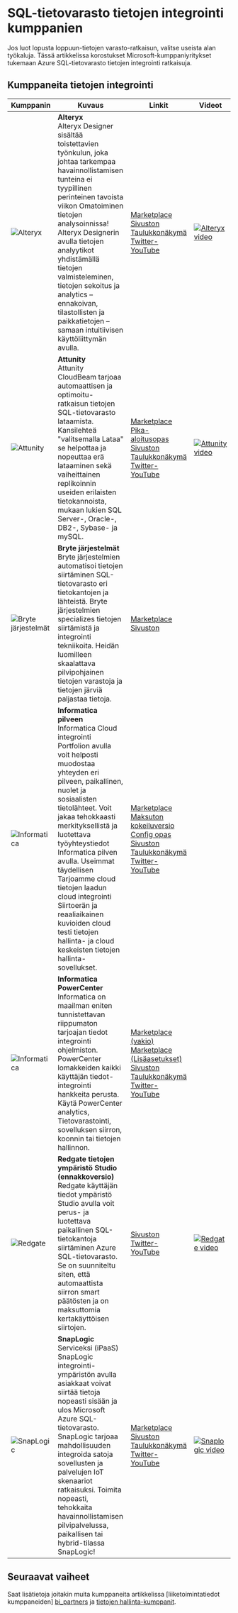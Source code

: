 <properties
   pageTitle="SQL-tietovarasto tietojen integrointi kumppanien | Microsoft Azure"
   description="Kolmannen osapuolen kumppaneiden kanssa tietojen integrointi ratkaisuja, jotka tukevat SQL Azure-tietovarasto luettelot."
   services="sql-data-warehouse"
   documentationCenter="NA"
   authors="jrowlandjones"
   manager="barbkess"
   editor=""/>

<tags
   ms.service="sql-data-warehouse"
   ms.devlang="NA"
   ms.topic="article"
   ms.tgt_pltfrm="NA"
   ms.workload="data-services"
   ms.date="08/17/2016"
   ms.author="jrj;barbkess;sonyama"/>

# <a name="sql-data-warehouse-data-integration-partners"></a>SQL-tietovarasto tietojen integrointi kumppanien

Jos luot lopusta loppuun-tietojen varasto-ratkaisun, valitse useista alan työkaluja. Tässä artikkelissa korostukset Microsoft-kumppaniyritykset tukemaan Azure SQL-tietovarasto tietojen integrointi ratkaisuja.

## <a name="our-data-integration-partners"></a>Kumppaneita tietojen integrointi

| Kumppanin | Kuvaus | Linkit | Videot |
| ------- | ----------- |------ | ------ |
| ![Alteryx][1] | **Alteryx**<br> Alteryx Designer sisältää toistettavien työnkulun, joka johtaa tarkempaa havainnollistamisen tunteina ei tyypillinen perinteinen tavoista viikon Omatoiminen tietojen analysoinnissa! Alteryx Designerin avulla tietojen analyytikot yhdistämällä tietojen valmisteleminen, tietojen sekoitus ja analytics – ennakoivan, tilastollisten ja paikkatietojen – samaan intuitiivisen käyttöliittymän avulla. | [Marketplace][alteryx_marketplace]<br>[Sivuston][alteryx_designer_website]<br>[Taulukkonäkymä][alteryx_designer_datasheet]<br>[Twitter-][alteryx_designer_twitter]<br>[YouTube][alteryx_designer_youtube] | [![Alteryx video](./media/sql-data-warehouse-partner-data-integration/alteryx_designer_video.jpg)](https://www.youtube.com/watch?v=CdqSDPyNDKc) |
| ![Attunity][2] | **Attunity**<br>Attunity CloudBeam tarjoaa automaattisen ja optimoitu-ratkaisun tietojen SQL-tietovarasto lataamista. Kansilehteä "valitsemalla Lataa" se helpottaa ja nopeuttaa erä lataaminen sekä vaiheittainen replikoinnin useiden erilaisten tietokannoista, mukaan lukien SQL Server-, Oracle-, DB2-, Sybase- ja mySQL. | [Marketplace][attunity_marketplace]<br>[Pika-aloitusopas][attunity_quickstart]<br>[Sivuston][attunity_cloudbeam_website]<br>[Taulukkonäkymä][attunity_cloudbeam_datasheet]<br>[Twitter-][attunity_cloudbeam_twitter]<br>[YouTube][attunity_cloudbeam_youtube] | [![Attunity video](./media/sql-data-warehouse-partner-data-integration/attunity_video.jpg)](https://www.youtube.com/watch?v=w14zuSjMlok) |
| ![Bryte järjestelmät][3] | **Bryte järjestelmät**<br>Bryte järjestelmien automatisoi tietojen siirtäminen SQL-tietovarasto eri tietokantojen ja lähteistä. Bryte järjestelmien specializes tietojen siirtämistä ja integrointi tekniikoita. Heidän luomilleen skaalattava pilvipohjainen tietojen varastoja ja tietojen järviä paljastaa tietoja. | [Marketplace][bryte_systems_marketplace]<br>[Sivuston][bryte_systems_azure_website] | |
| ![Informatica][4] | **Informatica pilveen**<br>Informatica Cloud integrointi Portfolion avulla voit helposti muodostaa yhteyden eri pilveen, paikallinen, nuolet ja sosiaalisten tietolähteet. Voit jakaa tehokkaasti merkityksellistä ja luotettava työyhteystiedot Informatica pilven avulla. Useimmat täydellisen Tarjoamme cloud tietojen laadun cloud integrointi Siirtoerän ja reaaliaikainen kuvioiden cloud testi tietojen hallinta- ja cloud keskeisten tietojen hallinta-sovellukset. | [Marketplace][informatica_Cloud_Services_marketplace]<br>[Maksuton kokeiluversio][informatica_cloud_free_trial]<br>[Config opas][informatica_cloud_services_config]<br>[Sivuston][informatica_Cloud_Services_website]<br>[Taulukkonäkymä][informatica_cloud_datasheet]<br>[Twitter-][informatica_cloud_twitter]<br>[YouTube][informatica_cloud_youtube] | |
| ![Informatica][4] | **Informatica PowerCenter**<br>Informatica on maailman eniten tunnistettavan riippumaton tarjoajan tiedot integrointi ohjelmiston. PowerCenter lomakkeiden kaikki käyttäjän tiedot-integrointi hankkeita perusta. Käytä PowerCenter analytics, Tietovarastointi, sovelluksen siirron, koonnin tai tietojen hallinnon. | [Marketplace (vakio)][informatica_PowerCenter_std_marketplace]<br>[Marketplace (Lisäasetukset)][informatica_PowerCenter_adv_marketplace]<br>[Sivuston][informatica_PowerCenter_website]<br>[Taulukkonäkymä][informatica_powercenter_datasheet]<br>[Twitter-][informatica_powercenter_twitter]<br>[YouTube][informatica_powercenter_youtube] | |
| ![Redgate][5] | **Redgate tietojen ympäristö Studio (ennakkoversio)**<br>Redgate käyttäjän tiedot ympäristö Studio avulla voit perus- ja luotettava paikallinen SQL-tietokantoja siirtäminen Azure SQL-tietovarasto. Se on suunniteltu siten, että automaattista siirron smart päätösten ja on maksuttomia kertakäyttöisen siirtojen. | [Sivuston][redgate_website]<br>[Twitter-][redgate_twitter]<br>[YouTube][redgate_youtube] | [![Redgate video](./media/sql-data-warehouse-partner-data-integration/redgate_video.jpg)](https://www.youtube.com/watch?v=IR9HNvnU46s) |
| ![SnapLogic][6] | **SnapLogic**<br>Serviceksi (iPaaS) SnapLogic integrointi-ympäristön avulla asiakkaat voivat siirtää tietoja nopeasti sisään ja ulos Microsoft Azure SQL-tietovarasto.  SnapLogic tarjoaa mahdollisuuden integroida satoja sovellusten ja palvelujen IoT skenaariot ratkaisuksi. Toimita nopeasti, tehokkaita havainnollistamisen pilvipalvelussa, paikallisen tai hybrid-tilassa SnapLogic! | [Marketplace][snaplogic_marketplace]<br>[Sivuston][snaplogic_website]<br>[Taulukkonäkymä][snaplogic_datasheet]<br>[Twitter-][snaplogic_twitter]<br>[YouTube][snaplogic_youtube] | [![Snaplogic video](./media/sql-data-warehouse-partner-data-integration/snaplogic_video.jpg)](https://www.youtube.com/watch?v=YiJCwObOh5Y) |

## <a name="next-steps"></a>Seuraavat vaiheet

Saat lisätietoja joitakin muita kumppaneita artikkelissa [liiketoimintatiedot kumppaneiden] [ bi_partners] ja [tietojen hallinta-kumppanit][dm_partners].

<!--Image references-->
[1]: ./media/sql-data-warehouse-partner-data-integration/alteryx_logo.png
[2]: ./media/sql-data-warehouse-partner-data-integration/attunity_logo.png
[3]: ./media/sql-data-warehouse-partner-data-integration/bryte_systems_logo.png
[4]: ./media/sql-data-warehouse-partner-data-integration/informatica_logo.png
[5]: ./media/sql-data-warehouse-partner-data-integration/redgate_logo.png
[6]: ./media/sql-data-warehouse-partner-data-integration/snaplogic_logo.png


<!--Article links-->
[bi_partners]: ./sql-data-warehouse-partner-business-intelligence.md
[dm_partners]: ./sql-data-warehouse-partner-data-management.md
[di_partners]: ./sql-data-warehouse-partner-data-integration.md

<!--ebook Links-->

<!--Configuration Guides-->
[informatica_cloud_services_config]:https://kb.informatica.com/proddocs/Product%20Documentation/5/IC_Winter2016_MicrosoftAzureSQLDataWarehouseConnectorGuide_en.pdf

<!--Datasheet Links-->
[alteryx_designer_datasheet]:http://www.alteryx.com/sites/default/files/resources/files/alt-designer-ds.pdf
[attunity_cloudbeam_datasheet]:http://www.attunity.com/sites/default/files/content/attunity-azure-solution-sheet.pdf
<!--[bryte_systems_azure_datasheet]:-->
[informatica_cloud_datasheet]:https://www.informatica.com/content/dam/informatica-com/global/amer/us/collateral/data-sheet/cloud-integration-platform_data-sheet_2711.pdf
[informatica_powercenter_datasheet]:https://www.informatica.com/content/dam/informatica-com/global/amer/us/collateral/brochure/powercenter_brochure_6659.pdf
[snaplogic_datasheet]:http://campaigns.snaplogic.com/rs/055-FYJ-916/images/SnapLogic-for-Microsoft-Cortana.pdf

<!--Free Trial-->
[informatica_cloud_free_trial]:https://www.informatica.com/products/cloud-integration/connectivity/microsoft-azure-connector.html

<!--Website Links -->
[alteryx_designer_website]:http://www.alteryx.com/products/alteryx-designer/
[attunity_cloudbeam_website]:http://www.attunity.com/attunity-cloudbeam-for-azure/
[bryte_systems_azure_website]:http://www.bryte.com.au/azure-integration/
[informatica_Cloud_Services_website]:https://www.informatica.com/products/cloud-integration.html
[informatica_PowerCenter_website]:https://www.informatica.com/products/data-integration/powercenter.html
[redgate_website]:http://dataplatformstudio.com/
[snaplogic_website]:https://www.snaplogic.com/solutions/microsoft-cortana-analytics-integration/

<!--Marketplace Links -->
[alteryx_marketplace]:https://azure.microsoft.com/en-us/marketplace/partners/alteryx/alteryx-designer/
[attunity_marketplace]:https://azure.microsoft.com/en-gb/marketplace/partners/attunity-cloudbeam/cloudbeam-dw-byol/ 
[bryte_systems_marketplace]:https://azure.microsoft.com/en-gb/marketplace/partners/bryte/bryteflow-cdc-free-trial/ 
[informatica_Cloud_Services_marketplace]:https://azure.microsoft.com/en-us/marketplace/partners/informatica-cloud/informatica-cloud/
[informatica_PowerCenter_std_marketplace]:https://azure.microsoft.com/en-us/marketplace/partners/informatica/informatica-powercenter-standard-10-0pc-std-10-0-windows/
[informatica_PowerCenter_adv_marketplace]:https://azure.microsoft.com/en-us/marketplace/partners/informatica/informatica-powercenter-advanced-10-0pc-adv-10-0-ubuntu/ 
<!--[redgate_marketplace]:-->
[snaplogic_marketplace]:https://azure.microsoft.com/en-us/marketplace/partners/snaplogic/snaplogic-elastic-integration-windows/ 

<!--Quickstart_links-->
[attunity_quickstart]:http://www.attunity.com/sites/default/files/product_resource/quick_start_guide_attunity_cloudbeam_for_microsoft_azure.pdf

<!--PressRelease_links-->
[alteryx_designer_press]:https://www.alteryx.com/press-releases/alteryx-now-enables-data-analysts-to-perform-in-database-blending-in-microsoft-azure 
[attunity_cloudbeam_press]:http://www.attunity.com/news/attunity-launches-cloud-data-warehouse-solutions-microsoft-azure
[bryte_systems_azure_press]:http://medianet.com.au/releases/release-details?id=837667
<!--[informatica_Cloud_Services_press]:-->
<!--[informatica_PowerCenter_press]:-->
<!--[redgate_press]:-->
[snaplogic_press]:https://www.snaplogic.com/press-releases/snaplogic-introduces-support-for-microsoft-azure-sql-data-warehouse

<!--YouTube-->
[alteryx_designer_youtube]:https://www.youtube.com/user/alteryx
[attunity_cloudbeam_youtube]:https://www.youtube.com/user/Attunity
<!--[bryte_systems_azure_youtube]:-->
[informatica_Cloud_youtube]:https://www.youtube.com/user/InformaticaOnDemand
[informatica_PowerCenter_youtube]:https://www.youtube.com/user/InformaticaCorp
[redgate_youtube]:https://www.youtube.com/user/RedGateVideos
[snaplogic_youtube]:https://www.youtube.com/user/snapLogicInc

<!--Twitter-->
[alteryx_designer_twitter]:https://twitter.com/alteryx
[attunity_cloudbeam_twitter]:https://twitter.com/attunity
<!--[bryte_systems_azure_twitter]:-->
[informatica_cloud_twitter]:https://twitter.com/infacloud
[informatica_powercenter_twitter]:https://twitter.com/Informatica
[redgate_twitter]:https://twitter.com/DataPlatform_S
[snaplogic_twitter]:https://twitter.com/snaplogic
